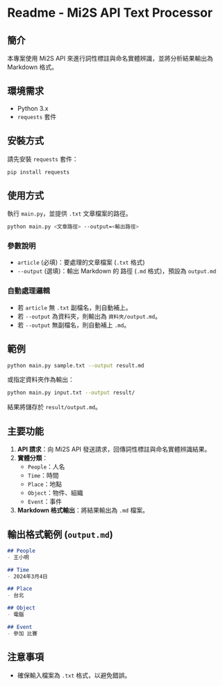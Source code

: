 # Readme - Mi2S API Text Processor

## 簡介

本專案使用 Mi2S API 來進行詞性標註與命名實體辨識，並將分析結果輸出為 Markdown 格式。

## 環境需求

- Python 3.x
- `requests` 套件

## 安裝方式

請先安裝 `requests` 套件：

```sh
pip install requests
```

## 使用方式

執行 `main.py`，並提供 `.txt` 文章檔案的路徑。

```sh
python main.py <文章路徑> --output=<輸出路徑>
```

### 參數說明

- `article` (必填)：要處理的文章檔案 (`.txt` 格式)
- `--output` (選填)：輸出 Markdown 的 路徑 (`.md` 格式)，預設為 `output.md`

### 自動處理邏輯

- 若 `article` 無 `.txt` 副檔名，則自動補上。
- 若 `--output` 為資料夾，則輸出為 `資料夾/output.md`。
- 若 `--output` 無副檔名，則自動補上 `.md`。

## 範例

```sh
python main.py sample.txt --output result.md
```

或指定資料夾作為輸出：

```sh
python main.py input.txt --output result/
```

結果將儲存於 `result/output.md`。

## 主要功能

1. **API 請求**：向 Mi2S API 發送請求，回傳詞性標註與命名實體辨識結果。
2. **實體分類**：
   - `People`：人名
   - `Time`：時間
   - `Place`：地點
   - `Object`：物件、組織
   - `Event`：事件
3. **Markdown 格式輸出**：將結果輸出為 `.md` 檔案。

## 輸出格式範例 (`output.md`)

```md
## People
- 王小明

## Time
- 2024年3月4日

## Place
- 台北

## Object
- 電腦

## Event
- 參加 比賽
```

## 注意事項

- 確保輸入檔案為 `.txt` 格式，以避免錯誤。

